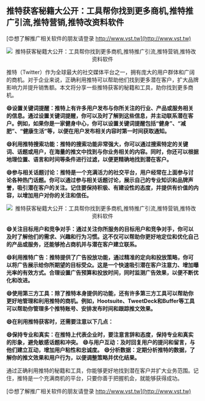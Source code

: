 ## **推特获客秘籍大公开：工具帮你找到更多商机,推特推广引流,推特营销,推特改资料软件**

[😍想了解推广相关软件的朋友请登录 http://www.vst.tw](http://www.vst.tw)

 <center><img src="https://vst.tw/MP4/tuiguang/png/7.png" alt="推特获客秘籍大公开：工具帮你找到更多商机,推特推广引流,推特营销,推特改资料软件"></center>

推特（Twitter）作为全球最大的社交媒体平台之一，拥有庞大的用户群体和广阔的商机。对于企业来说，正确利用推特可以帮助他们找到更多潜在客户，扩大品牌影响力并提升销售额。本文将分享一些推特获客的秘籍和工具，助你找到更多商机。

**😄设置关键词提醒：推特上有许多用户发布与你所关注的行业、产品或服务相关的信息。通过设置关键词提醒，你可以及时了解到这些信息，并主动联系潜在客户。例如，如果你是一家健身中心，你可以设置关键词提醒包括“健身”、“减肥”、“健康生活”等，以便在用户发布相关内容时第一时间获取通知。**

**😄利用推特搜索功能：推特的搜索功能非常强大，你可以通过搜索特定的关键词、话题或用户，在海量的推文中找到与你业务相关的内容。同时，你还可以根据地理位置、语言和时间等条件进行过滤，以便更精确地找到潜在客户。**

**😄参与相关话题讨论：推特是一个充满活力的社交平台，用户经常在上面参与讨论各种热门话题。你可以通过参与相关话题讨论，展示自己的专业知识和品牌声誉，吸引潜在客户的关注。记住要保持积极、有建设性的态度，并提供有价值的内容，以增加用户对你的关注和信任。**

 <center><img src="https://vst.tw/MP4/tuiguang/png/0.png" alt="推特获客秘籍大公开：工具帮你找到更多商机,推特推广引流,推特营销,推特改资料软件"></center>

**😄关注目标用户和竞争对手：通过关注你所服务的目标用户和竞争对手，你可以及时了解他们的需求、兴趣和行为习惯。这不仅可以帮助你更好地定位和优化自己的产品或服务，还能够抢占商机并与潜在客户建立联系。**

**😄利用推特广告：推特提供了广告投放功能，通过精准的定向和投放策略，你可以将广告展示给你所期望的目标受众。这是一个快速吸引潜在客户注意力、增加曝光率的有效方式。合理设置广告预算和投放时间，同时监测广告效果，以便不断优化和改进。**

**😄使用第三方工具：除了推特本身提供的功能，还有许多第三方工具可以帮助你更好地管理和利用推特的商机。例如，Hootsuite、TweetDeck和Buffer等工具可以帮助你管理多个推特账号、安排发布时间和跟踪推文效果。**

**😄在利用推特获客时，还需要注意以下几点：**

**😄保持专业和真实：在推特上代表企业时，要注意言辞和态度，保持专业和真实的形象，避免敏感话题和冲突。**
**😄与用户互动：及时回复用户的提问和留言，与他们建立互动，增加用户粘性和忠诚度。**
**😄分析数据：定期分析推特的数据，了解你的推文效果和用户行为，以便调整策略并优化结果。**

通过正确利用推特的秘籍和工具，你能够更好地找到潜在客户并扩大业务范围。记住，推特是一个充满商机的平台，只要你善于把握机会，就能够获得成功。

[😍想了解推广相关软件的朋友请登录 http://www.vst.tw](http://www.vst.tw)



